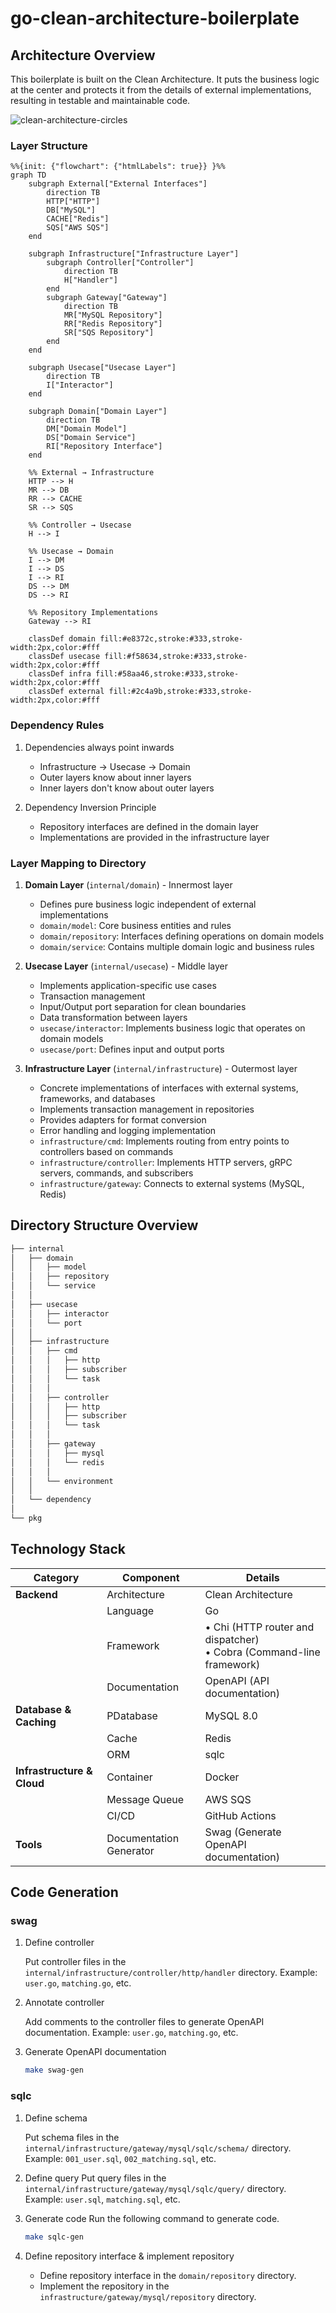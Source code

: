 # go-clean-architecture-boilerplate

## Architecture Overview

This boilerplate is built on the Clean Architecture.
It puts the business logic at the center and protects it from the details of external implementations, resulting in testable and maintainable code.

![clean-architecture-circles](docs/clean-arch-circles.png)

### Layer Structure

```mermaid
%%{init: {"flowchart": {"htmlLabels": true}} }%%
graph TD
    subgraph External["External Interfaces"]
        direction TB
        HTTP["HTTP"]
        DB["MySQL"]
        CACHE["Redis"]
        SQS["AWS SQS"]
    end

    subgraph Infrastructure["Infrastructure Layer"]
        subgraph Controller["Controller"]
            direction TB
            H["Handler"]
        end
        subgraph Gateway["Gateway"]
            direction TB
            MR["MySQL Repository"]
            RR["Redis Repository"]
            SR["SQS Repository"]
        end
    end

    subgraph Usecase["Usecase Layer"]
        direction TB
        I["Interactor"]
    end

    subgraph Domain["Domain Layer"]
        direction TB
        DM["Domain Model"]
        DS["Domain Service"]
        RI["Repository Interface"]
    end

    %% External → Infrastructure
    HTTP --> H
    MR --> DB
    RR --> CACHE
    SR --> SQS

    %% Controller → Usecase
    H --> I

    %% Usecase → Domain
    I --> DM
    I --> DS
    I --> RI
    DS --> DM
    DS --> RI

    %% Repository Implementations
    Gateway --> RI

    classDef domain fill:#e8372c,stroke:#333,stroke-width:2px,color:#fff
    classDef usecase fill:#f58634,stroke:#333,stroke-width:2px,color:#fff
    classDef infra fill:#58aa46,stroke:#333,stroke-width:2px,color:#fff
    classDef external fill:#2c4a9b,stroke:#333,stroke-width:2px,color:#fff
```

### Dependency Rules

1. Dependencies always point inwards
   - Infrastructure → Usecase → Domain
   - Outer layers know about inner layers
   - Inner layers don't know about outer layers

2. Dependency Inversion Principle
   - Repository interfaces are defined in the domain layer
   - Implementations are provided in the infrastructure layer

### Layer Mapping to Directory

1. **Domain Layer** (`internal/domain`) - Innermost layer
   - Defines pure business logic independent of external implementations
   - `domain/model`: Core business entities and rules
   - `domain/repository`: Interfaces defining operations on domain models
   - `domain/service`: Contains multiple domain logic and business rules

2. **Usecase Layer** (`internal/usecase`) - Middle layer
   - Implements application-specific use cases
   - Transaction management
   - Input/Output port separation for clean boundaries
   - Data transformation between layers
   - `usecase/interactor`: Implements business logic that operates on domain models
   - `usecase/port`: Defines input and output ports

3. **Infrastructure Layer** (`internal/infrastructure`) - Outermost layer
   - Concrete implementations of interfaces with external systems, frameworks, and databases
   - Implements transaction management in repositories
   - Provides adapters for format conversion
   - Error handling and logging implementation
   - `infrastructure/cmd`: Implements routing from entry points to controllers based on commands
   - `infrastructure/controller`: Implements HTTP servers, gRPC servers, commands, and subscribers
   - `infrastructure/gateway`: Connects to external systems (MySQL, Redis)

## Directory Structure Overview

```sh
├── internal
│   ├── domain
│   │   ├── model
│   │   ├── repository
│   │   └── service
│   │
│   ├── usecase
│   │   ├── interactor
│   │   └── port
│   │
│   ├── infrastructure
│   │   ├── cmd
│   │   │   ├── http
│   │   │   ├── subscriber
│   │   │   └── task
│   │   │
│   │   ├── controller
│   │   │   ├── http
│   │   │   ├── subscriber
│   │   │   └── task
│   │   │
│   │   ├── gateway
│   │   │   ├── mysql
│   │   │   └── redis
│   │   │
│   │   └── environment
│   │
│   └── dependency
│
└── pkg
```

## Technology Stack

| Category | Component | Details |
|----------|-----------|----------|
| **Backend** | Architecture | Clean Architecture |
| | Language | Go |
| | Framework | • Chi (HTTP router and dispatcher)<br>• Cobra (Command-line framework) |
| | Documentation | OpenAPI (API documentation) |
| **Database & Caching** | PDatabase | MySQL 8.0 |
| | Cache | Redis |
| | ORM | sqlc |
| **Infrastructure & Cloud** | Container | Docker |
| | Message Queue | AWS SQS |
| | CI/CD | GitHub Actions |
| **Tools** | Documentation Generator | Swag (Generate OpenAPI documentation) |

## Code Generation

### swag

1. Define controller

   Put controller files in the `internal/infrastructure/controller/http/handler` directory.
   Example: `user.go`, `matching.go`, etc.

2. Annotate controller

   Add comments to the controller files to generate OpenAPI documentation.
   Example: `user.go`, `matching.go`, etc.

3. Generate OpenAPI documentation

   ```sh
   make swag-gen
   ```

### sqlc

1. Define schema

   Put schema files in the `internal/infrastructure/gateway/mysql/sqlc/schema/` directory.
   Example: `001_user.sql`, `002_matching.sql`, etc.

2. Define query
   Put query files in the `internal/infrastructure/gateway/mysql/sqlc/query/` directory.
   Example: `user.sql`, `matching.sql`, etc.

3. Generate code
   Run the following command to generate code.

   ```sh
   make sqlc-gen
   ```

4. Define repository interface & implement repository
   - Define repository interface in the `domain/repository` directory.
   - Implement the repository in the `infrastructure/gateway/mysql/repository` directory.
